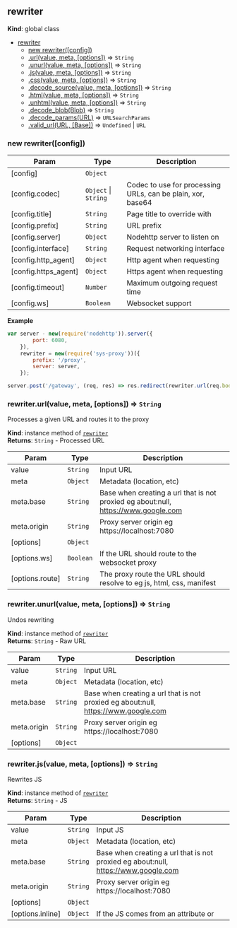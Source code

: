 <a name="rewriter"></a>

## rewriter
**Kind**: global class  

* [rewriter](#rewriter)
    * [new rewriter([config])](#new_rewriter_new)
    * [.url(value, meta, [options])](#rewriter+url) ⇒ <code>String</code>
    * [.unurl(value, meta, [options])](#rewriter+unurl) ⇒ <code>String</code>
    * [.js(value, meta, [options])](#rewriter+js) ⇒ <code>String</code>
    * [.css(value, meta, [options])](#rewriter+css) ⇒ <code>String</code>
    * [.decode_source(value, meta, [options])](#rewriter+decode_source) ⇒ <code>String</code>
    * [.html(value, meta, [options])](#rewriter+html) ⇒ <code>String</code>
    * [.unhtml(value, meta, [options])](#rewriter+unhtml) ⇒ <code>String</code>
    * [.decode_blob(Blob)](#rewriter+decode_blob) ⇒ <code>String</code>
    * [.decode_params(URL)](#rewriter+decode_params) ⇒ <code>URLSearchParams</code>
    * [.valid_url(URL, [Base])](#rewriter+valid_url) ⇒ <code>Undefined</code> \| <code>URL</code>

<a name="new_rewriter_new"></a>

### new rewriter([config])

| Param | Type | Description |
| --- | --- | --- |
| [config] | <code>Object</code> |  |
| [config.codec] | <code>Object</code> \| <code>String</code> | Codec to use for processing URLs, can be plain, xor, base64 |
| [config.title] | <code>String</code> | Page title to override with |
| [config.prefix] | <code>String</code> | URL prefix |
| [config.server] | <code>Object</code> | Nodehttp server to listen on |
| [config.interface] | <code>String</code> | Request networking interface |
| [config.http_agent] | <code>Object</code> | Http agent when requesting |
| [config.https_agent] | <code>Object</code> | Https agent when requesting |
| [config.timeout] | <code>Number</code> | Maximum outgoing request time |
| [config.ws] | <code>Boolean</code> | Websocket support |

**Example**  
```js
var server - new(require('nodehttp')).server({		port: 6080,	}),	rewriter = new(require('sys-proxy'))({		prefix: '/proxy',		server: server,	});server.post('/gateway', (req, res) => res.redirect(rewriter.url(req.body.url, { base: 'about:null', origin: req.url.origin })));
```
<a name="rewriter+url"></a>

### rewriter.url(value, meta, [options]) ⇒ <code>String</code>
Processes a given URL and routes it to the proxy

**Kind**: instance method of [<code>rewriter</code>](#rewriter)  
**Returns**: <code>String</code> - Processed URL  

| Param | Type | Description |
| --- | --- | --- |
| value | <code>String</code> | Input URL |
| meta | <code>Object</code> | Metadata (location, etc) |
| meta.base | <code>String</code> | Base when creating a url that is not proxied eg about:null, https://www.google.com |
| meta.origin | <code>String</code> | Proxy server origin eg https://localhost:7080 |
| [options] | <code>Object</code> |  |
| [options.ws] | <code>Boolean</code> | If the URL should route to the websocket proxy |
| [options.route] | <code>String</code> | The proxy route the URL should resolve to eg js, html, css, manifest |

<a name="rewriter+unurl"></a>

### rewriter.unurl(value, meta, [options]) ⇒ <code>String</code>
Undos rewriting

**Kind**: instance method of [<code>rewriter</code>](#rewriter)  
**Returns**: <code>String</code> - Raw URL  

| Param | Type | Description |
| --- | --- | --- |
| value | <code>String</code> | Input URL |
| meta | <code>Object</code> | Metadata (location, etc) |
| meta.base | <code>String</code> | Base when creating a url that is not proxied eg about:null, https://www.google.com |
| meta.origin | <code>String</code> | Proxy server origin eg https://localhost:7080 |
| [options] | <code>Object</code> |  |

<a name="rewriter+js"></a>

### rewriter.js(value, meta, [options]) ⇒ <code>String</code>
Rewrites JS

**Kind**: instance method of [<code>rewriter</code>](#rewriter)  
**Returns**: <code>String</code> - JS  

| Param | Type | Description |
| --- | --- | --- |
| value | <code>String</code> | Input JS |
| meta | <code>Object</code> | Metadata (location, etc) |
| meta.base | <code>String</code> | Base when creating a url that is not proxied eg about:null, https://www.google.com |
| meta.origin | <code>String</code> | Proxy server origin eg https://localhost:7080 |
| [options] | <code>Object</code> |  |
| [options.inline] | <code>Object</code> | If the JS comes from an attribute or <script> tag |

<a name="rewriter+css"></a>

### rewriter.css(value, meta, [options]) ⇒ <code>String</code>
Rewrites CSS

**Kind**: instance method of [<code>rewriter</code>](#rewriter)  
**Returns**: <code>String</code> - CSS  

| Param | Type | Description |
| --- | --- | --- |
| value | <code>String</code> | Input CSS |
| meta | <code>Object</code> | Metadata (location, etc) |
| meta.base | <code>String</code> | Base when creating a url that is not proxied eg about:null, https://www.google.com |
| meta.origin | <code>String</code> | Proxy server origin eg https://localhost:7080 |
| [options] | <code>Object</code> |  |
| [options.inline] | <code>Object</code> | If the CSS comes from an attribute or <style> tag |

<a name="rewriter+decode_source"></a>

### rewriter.decode\_source(value, meta, [options]) ⇒ <code>String</code>
Undos rewriting

**Kind**: instance method of [<code>rewriter</code>](#rewriter)  
**Returns**: <code>String</code> - Raw code  

| Param | Type | Description |
| --- | --- | --- |
| value | <code>String</code> | Input JS/CSS |
| meta | <code>Object</code> | Metadata (location, etc) |
| meta.base | <code>String</code> | Base when creating a url that is not proxied eg about:null, https://www.google.com |
| meta.origin | <code>String</code> | Proxy server origin eg https://localhost:7080 |
| [options] | <code>Object</code> |  |

<a name="rewriter+html"></a>

### rewriter.html(value, meta, [options]) ⇒ <code>String</code>
Rewrites HTML

**Kind**: instance method of [<code>rewriter</code>](#rewriter)  
**Returns**: <code>String</code> - Processed URL  

| Param | Type | Description |
| --- | --- | --- |
| value | <code>String</code> | Input HTML |
| meta | <code>Object</code> | Metadata (location, etc) |
| meta.base | <code>String</code> | Base when creating a url that is not proxied eg about:null, https://www.google.com |
| meta.origin | <code>String</code> | Proxy server origin eg https://localhost:7080 |
| [options] | <code>Object</code> |  |
| [options.snippet] | <code>Boolean</code> | Determines if code should be injected |

<a name="rewriter+unhtml"></a>

### rewriter.unhtml(value, meta, [options]) ⇒ <code>String</code>
Undos HTML rewriting

**Kind**: instance method of [<code>rewriter</code>](#rewriter)  
**Returns**: <code>String</code> - Raw HTML  

| Param | Type | Description |
| --- | --- | --- |
| value | <code>String</code> | Input HTML |
| meta | <code>Object</code> | Metadata (location, etc) |
| meta.base | <code>String</code> | Base when creating a url that is not proxied eg about:null, https://www.google.com |
| meta.origin | <code>String</code> | Proxy server origin eg https://localhost:7080 |
| [options] | <code>Object</code> |  |

<a name="rewriter+decode_blob"></a>

### rewriter.decode\_blob(Blob) ⇒ <code>String</code>
Decodes blob data

**Kind**: instance method of [<code>rewriter</code>](#rewriter)  
**Returns**: <code>String</code> - Result  

| Param | Type | Description |
| --- | --- | --- |
| Blob | <code>Array</code> | data |

<a name="rewriter+decode_params"></a>

### rewriter.decode\_params(URL) ⇒ <code>URLSearchParams</code>
Decode params of URL, takes the prefix and then decodes a querystring

**Kind**: instance method of [<code>rewriter</code>](#rewriter)  

| Param | Type | Description |
| --- | --- | --- |
| URL | <code>URL</code> \| <code>String</code> | to parse |

<a name="rewriter+valid_url"></a>

### rewriter.valid\_url(URL, [Base]) ⇒ <code>Undefined</code> \| <code>URL</code>
Validates a URL

**Kind**: instance method of [<code>rewriter</code>](#rewriter)  
**Returns**: <code>Undefined</code> \| <code>URL</code> - Result, is undefined if an error occured  

| Param | Type | Description |
| --- | --- | --- |
| URL | <code>URL</code> \| <code>String</code> | to parse |
| [Base] | <code>URL</code> \| <code>String</code> |  |


